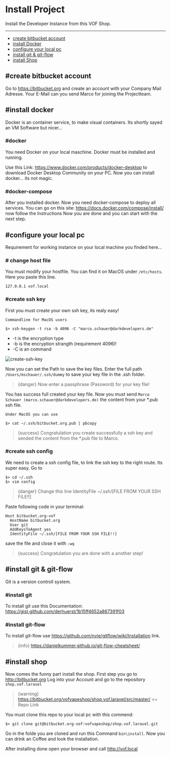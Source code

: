 # Install Project

Install the Developer Instance from this VOF Shop.

---
- [create bitbucket account](/{{route}}/{{version}}/install-project#create-bitbucket-account)
- [install Docker](/{{route}}/{{version}}/install-project#install-docker)
- [configure your local pc](/{{route}}/{{version}}/install-project#configure-your-local-pc)
- [install git & git-flow](/{{route}}/{{version}}/install-project#install-git)
- [install Shop](/{{route}}/{{version}}/install-project#install-shop)


<a name="create-bitbucket-account">

## \#create bitbucket account

Go to https://bitbucket.org and create an account with your Company Mail Adresse.
Your E-Mail can you send Marco for joining the Projectteam.

<a name="install-docker">

## \#install docker
Docker is an container service, to make visual containers. Its shortly sayed an VM Software but nicer...
### \#docker
You need Docker on your local maschine. Docker must be installed and running.

Use this Link: <a name="https://www.docker.com/products/docker-desktop">https://www.docker.com/products/docker-desktop</a> 
to download Docker Desktop Community on your PC. Now you can install docker... its not magic.

### \#docker-compose
After you installed docker. Now you need docker-compose to deploy all services. You can go on this site: 
<a href="https://docs.docker.com/compose/install/">https://docs.docker.com/compose/install/</a> now follow the Instructions
Now you are done and you can start with the next step.

<a name="configure-your-local-pc">

## \#configure your local pc
Requirement for working instance on your local machine you finded here...

### \# change host file

You must modify your hostfile. You can find it on MacOS under `/etc/hosts`. Here you paste
this line.
```
127.0.0.1 vof.local
```
 
### \#create ssh key
First you must create your own ssh key, its realy easy!

```
Commandline for MacOS users

$> ssh-keygen -t rsa -b 4096 -C "marco.schauer@darkdevelopers.de"
```

* -t is the encryption type
* -b is the encryption strangth (requirement 4096)!
* -C is an command

![create-ssh-key](/images/install-project/create-ssh-key.png)

Now you can set the Path to save the key files. 
Enter the full path `/Users/mschauer/.ssh/dummy` to save your key file in the .ssh folder.

> {danger} Now enter a passphrase (Password) for your key file! 

You has success full created your key file. Now you must send `Marco Schauer (marco.schauer@darkdevelopers.de)` the content from your *.pub ssh file. 

```
Under MacOS you can use

$> cat ~/.ssh/bitbucket.org.pub | pbcopy
```

> {success} Congratulation you create successfully a ssh key and sended the content from the *.pub file to Marco. 

### \#create ssh config

We need to create a ssh config file, to link the ssh key to the right route.
Its super easy. Go to 
```
$> cd ~/.ssh
$> vim config
```


> {danger} Change this line IdentityFile ~/.ssh/[FILE FROM YOUR SSH FILE!!]

Paste following code in your terminal:

```
Host bitbucket.org-vof
  HostName bitbucket.org
  User git
  AddKeysToAgent yes
  IdentityFile ~/.ssh/[FILE FROM YOUR SSH FILE!!]
```

save the file and close it with `:wq`

>{success} Congratulation you are done with a another step!


<a name="install-git">

## \#install git & git-flow
Git is a version controll system.

### \#install git

To install git use this Documentation: <a href="https://gist.github.com/derhuerst/1b15ff4652a867391f03">https://gist.github.com/derhuerst/1b15ff4652a867391f03</a>

### \#install git-flow

To install git-flow use <a href="https://github.com/nvie/gitflow/wiki/Installation">https://github.com/nvie/gitflow/wiki/Installation</a> link.
>{info} https://danielkummer.github.io/git-flow-cheatsheet/

<a name="install-shop">

## \#install shop

Now comes the funny part install the shop. First step you go to http://bitbucket.org
Log into your Account and go to the repository ``shop.vof.laravel``

> {warning} https://bitbucket.org/vofvapeshop/shop.vof.laravel/src/master/ <= Repo Link

You must clone this repo to your local pc with this commend:
```
$> git clone git@bitbucket.org-vof:vofvapeshop/shop.vof.laravel.git
```

Go in the folde you are cloned and run this Command `bin\install`.
Now you can drink an Coffee and look the installation.

After installing done open your browser and call http://vof.local
